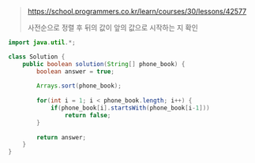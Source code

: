 > https://school.programmers.co.kr/learn/courses/30/lessons/42577
>
> 사전순으로 정렬 후 뒤의 값이 앞의 값으로 시작하는 지 확인

```java
import java.util.*;

class Solution {
    public boolean solution(String[] phone_book) {
        boolean answer = true;
        
        Arrays.sort(phone_book);
        
        for(int i = 1; i < phone_book.length; i++) {
            if(phone_book[i].startsWith(phone_book[i-1]))
                return false;
        }
        
        return answer;
    }
}
```

